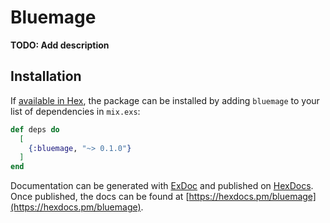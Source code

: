 # Bluemage

**TODO: Add description**

## Installation

If [available in Hex](https://hex.pm/docs/publish), the package can be installed
by adding `bluemage` to your list of dependencies in `mix.exs`:

```elixir
def deps do
  [
    {:bluemage, "~> 0.1.0"}
  ]
end
```

Documentation can be generated with [ExDoc](https://github.com/elixir-lang/ex_doc)
and published on [HexDocs](https://hexdocs.pm). Once published, the docs can
be found at [https://hexdocs.pm/bluemage](https://hexdocs.pm/bluemage).

